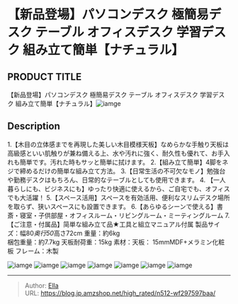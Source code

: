 # 【新品登場】パソコンデスク 極簡易デスク テーブル オフィスデスク 学習デスク 組み立て簡単【ナチュラル】


## PRODUCT TITLE 

【新品登場】パソコンデスク 極簡易デスク テーブル オフィスデスク 学習デスク 組み立て簡単【ナチュラル】![iamge](https://b2bfiles1.gigab2b.cn/image/wkseller/301/20221127_b7102aaab3de7c136fd631217f06fddc.jpg)

## Description

1.【木目の立体感までを再現した美しい木目模様天板】なめらかな手触り天板は高級感といい肌触りが兼ね備える上、水や汚れに強く、耐久性も優れて、お手入れも簡単です。汚れた時もサッと簡単に拭けます。
2.【組み立て簡単】4脚をネジで締めるだけの簡単な組み立て方法。
3.【日常生活の不可欠なモノ】勉強台や勤務デスクはもちろん、日常的なテーブルとしても使用できます。
4. 【一人暮らしにも、ビジネスにも】ゆったり快適に使えるから、ご自宅でも、オフィスでも大活躍！
5.【スペース活用】スペースを有効活用、便利なスリムデスク場所を取らず、狭いスペースにも設置できます。
6.【あらゆるシーンで使える】書斎・寝室・子供部屋・オフィスルーム・リビングルーム・ミーティングルーム
7.【ご注意・付属品】简単な組み立て品★工具と組立マニュアル付属
製品サイズ：幅80*奥行50*高さ72cm
重量：約6kg    
梱包重量：約7.7kg 
天板耐荷重：15kg
素材：天板： 15mmMDF&#43;メラミン化粧板 フレーム：木製


![iamge](https://b2bfiles1.gigab2b.cn/image/wkseller/301/20221127_18157f8d32da0d1e32b193c230a48dbf.jpg)
![iamge](https://b2bfiles1.gigab2b.cn/image/wkseller/301/20221127_336a9c65031c7912bad609fe0fb44f01.jpg)
![iamge](https://b2bfiles1.gigab2b.cn/image/wkseller/301/20221127_7b2985e12f4f22ed081c7f63d99ba280.jpg)
![iamge](https://b2bfiles1.gigab2b.cn/image/wkseller/301/20221127_1808affecd7326d287e3336cce07466d.jpg)
![iamge](https://b2bfiles1.gigab2b.cn/image/wkseller/301/20221127_e928803828c0aa033a454f46d2f65eb4.jpg)
![iamge](https://b2bfiles1.gigab2b.cn/image/wkseller/301/20221214_5c24352c5b05d18e28e5251e295b203c.jpg)
![iamge](https://b2bfiles1.gigab2b.cn/image/wkseller/301/20221214_43b2d66d3ab85a6c8c63ff9bdf4375d1.jpg)


---

> Author: [Ella](https://blog.jp.amzshop.net/)  
> URL: https://blog.jp.amzshop.net/high_rated/n512-wf297597baa/  

